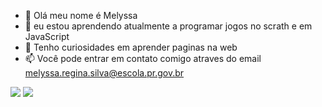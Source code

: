 - 👋 Olá meu nome é Melyssa
- 🌱 eu estou aprendendo atualmente a programar jogos no scrath e em JavaScript
- 💞️ Tenho curiosidades em aprender paginas na web
- 📫 Você pode entrar em contato comigo atraves do email melyssa.regina.silva@escola.pr.gov.br

<!---
melsilva15/melsilva15 is a ✨ special ✨ repository because its `README.md` (this file) appears on your GitHub profile.
You can click the Preview link to take a look at your changes.
--->
![](https://img.shields.io/badge/Scratch-4D97FF?style=for-the-badge&logo=Scratch&logoColor=white)
![](https://img.shields.io/badge/JavaScript-323330?style=for-the-badge&logo=javascript&logoColor=F7DF1E)
